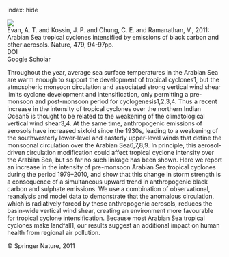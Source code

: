 index: hide

<div class="Citation">
    <div class="Citation-thumb CitationThumb-linked"  data-href="https://doi.org/10.1038/nature10552">
      <img src="https://static.claimspace.cloud/climate-study-static/refs/thumbs/14/Evan_et_al_2011b-thumb.png" />
    </div>

  <div class="Citation-body">
    <div class="Citation-text">Evan, A. T. and Kossin, J. P. and Chung, C. E. and Ramanathan, V., 2011: Arabian Sea tropical cyclones intensified by emissions of black carbon and other aerosols. <span class="Article-journal">Nature, </span><span class="Article-volume">479, </span>94-97pp.</div>
    <div class="Citation-links">
      <div class="CitationLink" data-href="https://doi.org/10.1038/nature10552">
        <div class="CitationLink-icon CitationLink-Doi"></div>
        <div class="CitationLink-text">DOI</div>
      </div>
      <div class="CitationLink" data-href="https://scholar.google.com/scholar?q=10.1038/nature10552">
        <div class="CitationLink-icon CitationLink-Scholar"></div>
        <div class="CitationLink-text">Google Scholar</div>
      </div>
    </div>
  </div>
</div>

Throughout the year, average sea surface temperatures in the Arabian Sea are warm enough to support the development of tropical cyclones1, but the atmospheric monsoon circulation and associated strong vertical wind shear limits cyclone development and intensification, only permitting a pre-monsoon and post-monsoon period for cyclogenesis1,2,3,4. Thus a recent increase in the intensity of tropical cyclones over the northern Indian Ocean5 is thought to be related to the weakening of the climatological vertical wind shear3,4. At the same time, anthropogenic emissions of aerosols have increased sixfold since the 1930s, leading to a weakening of the southwesterly lower-level and easterly upper-level winds that define the monsoonal circulation over the Arabian Sea6,7,8,9. In principle, this aerosol-driven circulation modification could affect tropical cyclone intensity over the Arabian Sea, but so far no such linkage has been shown. Here we report an increase in the intensity of pre-monsoon Arabian Sea tropical cyclones during the period 1979–2010, and show that this change in storm strength is a consequence of a simultaneous upward trend in anthropogenic black carbon and sulphate emissions. We use a combination of observational, reanalysis and model data to demonstrate that the anomalous circulation, which is radiatively forced by these anthropogenic aerosols, reduces the basin-wide vertical wind shear, creating an environment more favourable for tropical cyclone intensification. Because most Arabian Sea tropical cyclones make landfall1, our results suggest an additional impact on human health from regional air pollution.

<div class="Citation-copy">
&copy; Springer Nature, 2011
</div>
